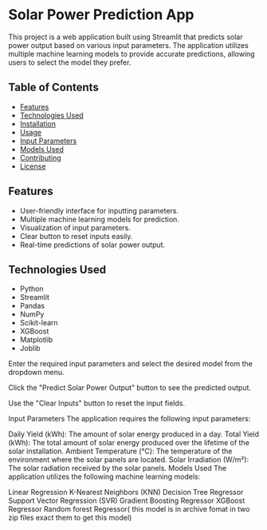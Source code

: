 # Solar Power Prediction App

This project is a web application built using Streamlit that predicts solar power output based on various input parameters. The application utilizes multiple machine learning models to provide accurate predictions, allowing users to select the model they prefer.

## Table of Contents

- [Features](#features)
- [Technologies Used](#technologies-used)
- [Installation](#installation)
- [Usage](#usage)
- [Input Parameters](#input-parameters)
- [Models Used](#models-used)
- [Contributing](#contributing)
- [License](#license)

## Features

- User-friendly interface for inputting parameters.
- Multiple machine learning models for prediction.
- Visualization of input parameters.
- Clear button to reset inputs easily.
- Real-time predictions of solar power output.

## Technologies Used

- Python
- Streamlit
- Pandas
- NumPy
- Scikit-learn
- XGBoost
- Matplotlib
- Joblib




Enter the required input parameters and select the desired model from the dropdown menu.

Click the "Predict Solar Power Output" button to see the predicted output.

Use the "Clear Inputs" button to reset the input fields.

Input Parameters
The application requires the following input parameters:

Daily Yield (kWh): The amount of solar energy produced in a day.
Total Yield (kWh): The total amount of solar energy produced over the lifetime of the solar installation.
Ambient Temperature (°C): The temperature of the environment where the solar panels are located.
Solar Irradiation (W/m²): The solar radiation received by the solar panels.
Models Used
The application utilizes the following machine learning models:

Linear Regression
K-Nearest Neighbors (KNN)
Decision Tree Regressor
Support Vector Regression (SVR)
Gradient Boosting Regressor
XGBoost Regressor
Random forest Regressor( this model is in archive fomat in two zip files exact them to get this model)

